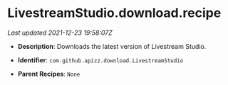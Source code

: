# LivestreamStudio.download.recipe

_Last updated 2021-12-23 19:58:07Z_

- **Description**: Downloads the latest version of Livestream Studio.

- **Identifier**: `com.github.apizz.download.LivestreamStudio`

- **Parent Recipes**: `None`